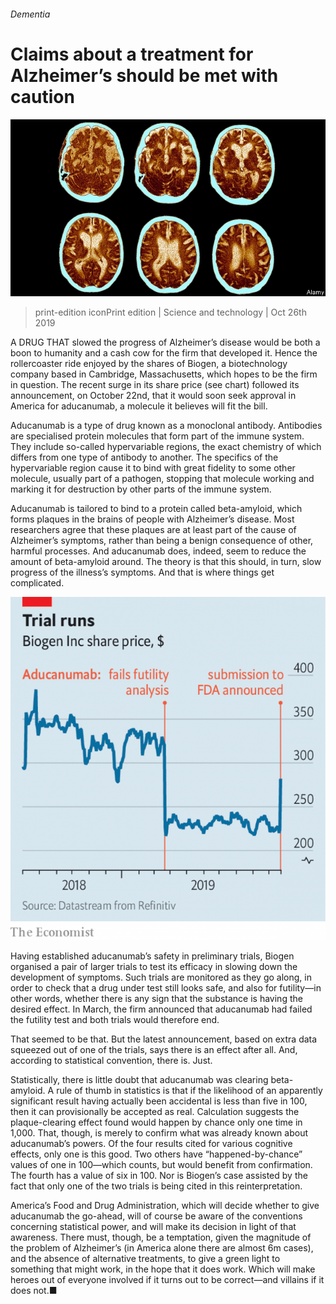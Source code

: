###### Dementia

# Claims about a treatment for Alzheimer’s should be met with caution 

![image](images/20191026_stp504.jpg) 

> print-edition iconPrint edition | Science and technology | Oct 26th 2019 

A  DRUG THAT slowed the progress of Alzheimer’s disease would be both a boon to humanity and a cash cow for the firm that developed it. Hence the rollercoaster ride enjoyed by the shares of Biogen, a biotechnology company based in Cambridge, Massachusetts, which hopes to be the firm in question. The recent surge in its share price (see chart) followed its announcement, on October 22nd, that it would soon seek approval in America for aducanumab, a molecule it believes will fit the bill. 

Aducanumab is a type of drug known as a monoclonal antibody. Antibodies are specialised protein molecules that form part of the immune system. They include so-called hypervariable regions, the exact chemistry of which differs from one type of antibody to another. The specifics of the hypervariable region cause it to bind with great fidelity to some other molecule, usually part of a pathogen, stopping that molecule working and marking it for destruction by other parts of the immune system. 

Aducanumab is tailored to bind to a protein called beta-amyloid, which forms plaques in the brains of people with Alzheimer’s disease. Most researchers agree that these plaques are at least part of the cause of Alzheimer’s symptoms, rather than being a benign consequence of other, harmful processes. And aducanumab does, indeed, seem to reduce the amount of beta-amyloid around. The theory is that this should, in turn, slow progress of the illness’s symptoms. And that is where things get complicated. 

![image](images/20191026_STC377.png) 

Having established aducanumab’s safety in preliminary trials, Biogen organised a pair of larger trials to test its efficacy in slowing down the development of symptoms. Such trials are monitored as they go along, in order to check that a drug under test still looks safe, and also for futility—in other words, whether there is any sign that the substance is having the desired effect. In March, the firm announced that aducanumab had failed the futility test and both trials would therefore end. 

That seemed to be that. But the latest announcement, based on extra data squeezed out of one of the trials, says there is an effect after all. And, according to statistical convention, there is. Just. 

Statistically, there is little doubt that aducanumab was clearing beta-amyloid. A rule of thumb in statistics is that if the likelihood of an apparently significant result having actually been accidental is less than five in 100, then it can provisionally be accepted as real. Calculation suggests the plaque-clearing effect found would happen by chance only one time in 1,000. That, though, is merely to confirm what was already known about aducanumab’s powers. Of the four results cited for various cognitive effects, only one is this good. Two others have “happened-by-chance” values of one in 100—which counts, but would benefit from confirmation. The fourth has a value of six in 100. Nor is Biogen’s case assisted by the fact that only one of the two trials is being cited in this reinterpretation. 

America’s Food and Drug Administration, which will decide whether to give aducanumab the go-ahead, will of course be aware of the conventions concerning statistical power, and will make its decision in light of that awareness. There must, though, be a temptation, given the magnitude of the problem of Alzheimer’s (in America alone there are almost 6m cases), and the absence of alternative treatments, to give a green light to something that might work, in the hope that it does work. Which will make heroes out of everyone involved if it turns out to be correct—and villains if it does not.■ 

